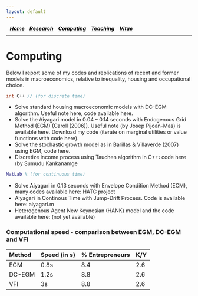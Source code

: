 ```yaml
---
layout: default
---
```


<h5 style="margin:0 0 10px;padding-left:10px;">
  <a style="color: #000" href="./index.html">Home</a>&nbsp;&nbsp;&nbsp;&nbsp;<a style="color: #000" href="./research.html">Research</a>&nbsp;&nbsp;&nbsp;&nbsp;<a style="color: #000" href="./computing.html">Computing</a>&nbsp;&nbsp;&nbsp;&nbsp;<a style="color: #000" href="./teaching.html">Teaching</a>&nbsp;&nbsp;&nbsp;&nbsp;<a style="color: #000" href="./CV.pdf">Vitae</a>&nbsp;&nbsp;&nbsp;&nbsp;
</h5>
<hr style="margin:0 0 25px;">


# Computing

Below I report some of my codes and replications of recent and former models in macroeconomics, relative to inequality, housing and occupational choice. 

```c++
int C++ // (for discrete time)
```
* Solve standard housing macroeconomic models with DC-EGM algorithm. Useful note here, code available here.
* Solve the Aiyagari model in 0.04 – 0.14 seconds with Endogenous Grid Method (EGM) (Caroll (2006)). Useful note (by Josep Pijoan-Mas) is available here. Download my code (iterate on marginal utilities or value functions with code here).
* Solve the stochastic growth model as in Barillas & Villaverde (2007) using EGM, code here.
* Discretize income process using Tauchen algorithm in C++: code here (by Sumudu Kankanamge

```matlab
MatLab % (for continuous time)
```
* Solve Aiyagari in 0.13 seconds with Envelope Condition Method (ECM), many codes available here: HATC project
* Aiyagari in Continous Time with Jump-Drift Process. Code is available here: aiyagari.m
* Heterogenous Agent New Keynesian (HANK) model and the code available here: (not yet available)

 
### Computational speed - comparison between EGM, DC-EGM and VFI

| Method        | Speed (in s)         | % Entrepreneurs | K/Y |
|:-------------|:------------------|:------|:------|
| EGM           | 0.8s | 8.4  | 2.6 |
| DC-EGM | 1.2s   | 8.8  | 2.6 |
| VFI           | 3s      | 8.8   | 2.6 |



